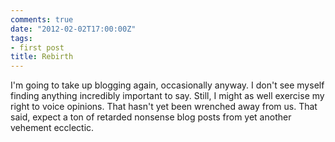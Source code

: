 ```yaml
---
comments: true
date: "2012-02-02T17:00:00Z"
tags:
- first post
title: Rebirth
---
```


I'm going to take up blogging again, occasionally anyway. I don't see myself
finding anything incredibly important to say. Still, I might as well exercise my
right to voice opinions. That hasn't yet been wrenched away from us. That said,
expect a ton of retarded nonsense blog posts from yet another vehement
ecclectic.
